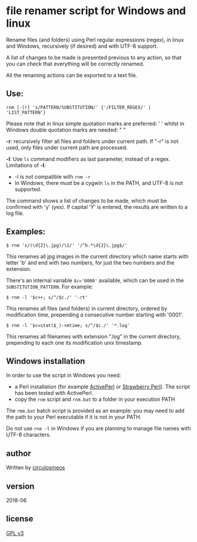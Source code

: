 # file renamer script for Windows and linux

Rename files (and folders) using Perl regular expressions (regex),
in linux and Windows, recursively (if desired) and with UTF-8 support.

A list of changes to be made is presented previous to any action, 
so that you can check that everything will be correctly renamed.

All the renaming actions can be exported to a text file.

## Use:

	rnm [-lr] 's/PATTERN/SUBSTITUTION/' {'/FILTER_REGEX/' | 'LIST_PATTERN'}

Please note that in linux simple quotation marks are preferred: ' ' 
whilst in Windows double quotation marks are needed: " "

**-r**: recursively filter all files and folders under current path.
    If "-r" is not used, only files under current path are processed.

**-l**: Use `ls` command modifiers as last parameter, instead of a regex.
Limitations of **-l**:

* -l is not compatible with `rnm -r`
* In Windows, there must be a cygwin `ls` in the PATH, and UTF-8 
    is not supported.

The command shows a list of changes to be made, 
which must be confirmed with 'y' (yes).
If capital 'Y' is entered, the results are written to a log file.

## Examples:

	$ rnm 's/(\d{2}\.jpg)/\1/' '/^b.*\d{2}\.jpg$/'
This renames all jpg images in the current directory which
name starts with letter 'b' and end with two numbers, for
just the two numbers and the extension.

There's an internal variable `$c='0000'` available, which can be used
in the `SUBSTITUTION_PATTERN`.
For example:

	$ rnm -l '$c++; s/^/$c./' '-rt'
This renames all files (and folders) in current directory,
ordered by modification time, prepending a consecutive number 
starting with '0001'.

	$ rnm -l '$c=stat($_)->mtime; s/^/$c./' '*.log'
This renames all filenames with extension ".log" in the current 
directory, prepending to each one its modification unix timestamp. 

## Windows installation
In order to use the script in Windows you need:

* a Perl installation (for example [ActivePerl](https://www.activestate.com/activeperl) or [Strawberry Perl](http://strawberryperl.com/)). The script has been tested with ActivePerl.
* copy the `rnm` script and `rnm.bat` to a folder in your execution PATH

The `rmm.bat` batch script is provided as an example: you may need to add the path to your Perl executable if it is not in your PATH.

Do not use `rnm -l` in Windows if you are planning to manage file names with UTF-8 characters.

## author
Written by [circulosmeos](mailto:loopidle@gmail.com)

## version
2018-06

## license
[GPL v3](https://www.gnu.org/licenses/gpl-3.0.en.html)

